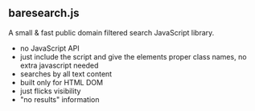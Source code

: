 ## baresearch.js

A small & fast public domain filtered search JavaScript library.

- no JavaScript API
- just include the script and give the elements proper class names, no extra javascript needed
- searches by all text content
- built only for HTML DOM
- just flicks visibility
- "no results" information